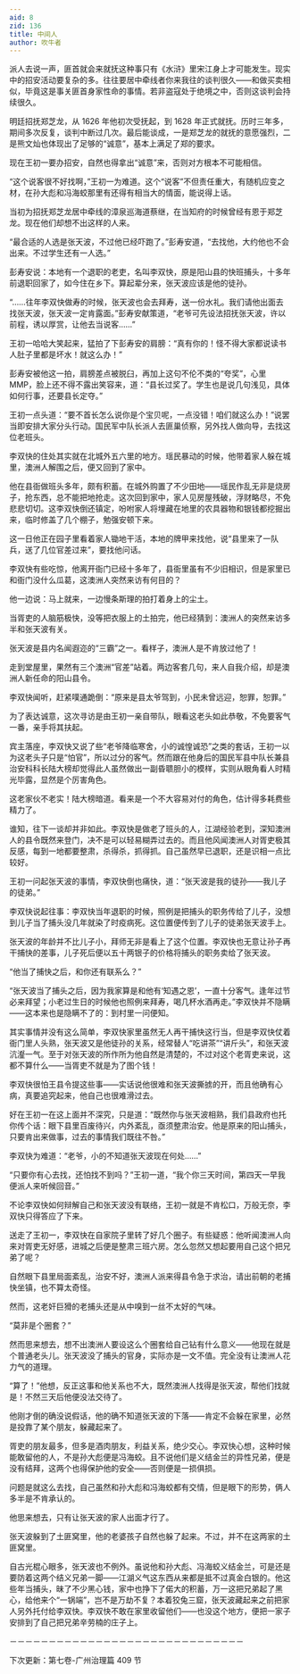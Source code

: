 ```yaml
---
aid: 8
zid: 136
title: 中间人
author: 吹牛者
---
```


派人去说一声，匪首就会来就抚这种事只有《水浒》里宋江身上才可能发生。现实中的招安活动要复杂的多。往往要居中牵线者你来我往的谈判很久――和做买卖相似，毕竟这是事关匪首身家性命的事情。若非盗寇处于绝境之中，否则这谈判会持续很久。

明廷招抚郑芝龙，从 1626 年他初次受抚起，到 1628 年正式就抚。历时三年多，期间多次反复，谈判中断过几次。最后能谈成，一是郑芝龙的就抚的意愿强烈，二是熊文灿也体现出了足够的“诚意”，基本上满足了郑的要求。

现在王初一要办招安，自然也得拿出“诚意”来，否则对方根本不可能相信。

“这个说客很不好找啊，”王初一为难道。这个“说客”不但责任重大，有随机应变之材，在孙大彪和冯海蛟那里有还得有相当大的情面，能说得上话。

当初为招抚郑芝龙居中牵线的漳泉巡海道蔡继，在当知府的时候曾经有恩于郑芝龙。现在他们却想不出这样的人来。

“最合适的人选是张天波，不过他已经吓跑了。”彭寿安道，“去找他，大约他也不会出来。不过学生还有一人选。”

彭寿安说：本地有一个退职的老吏，名叫李双快，原是阳山县的快班捕头，十多年前退职回家了，如今住在乡下。算起辈分来，张天波应该是他的徒孙。

“……往年李双快做寿的时候，张天波也会去拜寿，送一份水礼。我们请他出面去找张天波，张天波一定肯露面。”彭寿安献策道，“老爷可先设法招抚张天波，许以前程，诱以厚赏，让他去当说客……”

王初一哈哈大笑起来，猛拍了下彭寿安的肩膀：“真有你的！怪不得大家都说读书人肚子里都是坏水！就这么办！”

彭寿安被他这一拍，肩膀差点被脱臼，再加上这句不伦不类的“夸奖”，心里 MMP，脸上还不得不露出笑容来，道：“县长过奖了。学生也是说几句浅见，具体如何行事，还要县长定夺。”

王初一点头道：“要不首长怎么说你是个宝贝呢，一点没错！咱们就这么办！”说罢当即安排大家分头行动。国民军中队长派人去匪巢侦察，另外找人做向导，去找这位老班头。

李双快的住处其实就在北城外五六里的地方。瑶民暴动的时候，他带着家人躲在城里，澳洲人解围之后，便又回到了家中。

他在县衙做班头多年，颇有积蓄。在城外购置了不少田地――瑶民作乱无非是烧房子，抢东西，总不能把地抢走。这次回到家中，家人见房屋残破，浮财略尽，不免悲悲切切。这李双快倒还镇定，吩咐家人将埋藏在地里的农具器物和银钱都挖掘出来，临时修盖了几个棚子，勉强安顿下来。

这一日他正在园子里看着家人锄地干活，本地的牌甲来找他，说“县里来了一队兵，送了几位官差过来”，要找他问话。

李双快有些吃惊，他离开衙门已经十多年了，县衙里虽有不少旧相识，但是家里已和衙门没什么瓜葛，这澳洲人突然来访有何目的？

他一边说：马上就来，一边慢条斯理的拍打着身上的尘土。

当胥吏的人脑筋极快，没等把衣服上的土拍完，他已经猜到：澳洲人的突然来访多半和张天波有关。

张天波是县内名闻遐迩的“三霸”之一。看样子，澳洲人是不肯放过他了！

走到堂屋里，果然有三个澳洲“官差”站着。两边客套几句，来人自我介绍，却是澳洲人新任命的阳山县令。

李双快闻听，赶紧噗通跪倒：“原来是县太爷驾到，小民未曾远迎，恕罪，恕罪。”

为了表达诚意，这次寻访是由王初一亲自带队，眼看这老头如此恭敬，不免要客气一番，亲手将其扶起。

宾主落座，李双快又说了些“老爷降临寒舍，小的诚惶诚恐”之类的套话，王初一以为这老头子只是“怕官”，所以过分的客气。然而跟在他身后的国民军县中队长兼县治安科科长陆大榜却觉得此人虽然做出一副昏聩胆小的模样，实则从眼角看人时精光毕露，显然是个厉害角色。

这老家伙不老实！陆大榜暗道。看来是一个不大容易对付的角色，估计得多耗费些精力了。

谁知，往下一谈却并非如此。李双快是做老了班头的人，江湖经验老到，深知澳洲人的县令既然来登门，决不是可以轻易糊弄过去的。而且他风闻澳洲人对胥吏极其反感，每到一地都要整肃，杀得杀，抓得抓。自己虽然早已退职，还是识相一点比较好。

王初一问起张天波的事情，李双快倒也痛快，道：“张天波是我的徒孙――我儿子的徒弟。”

李双快说起往事：李双快当年退职的时候，照例是把捕头的职务传给了儿子，没想到儿子当了捕头没几年就染了时疫病死。这位置便传到了儿子的徒弟张天波手上。

张天波的年龄并不比儿子小，拜师无非是看上了这个位置。李双快也无意让孙子再干捕快的差事，儿子死后便以五十两银子的价格将捕头的职务卖给了张天波。

“他当了捕快之后，和你还有联系么？”

“张天波当了捕头之后，因为我家算是和他有‘知遇之恩’，一直十分客气。逢年过节必来拜望；小老过生日的时候他也照例来拜寿，喝几杯水酒再走。”李双快并不隐瞒――这本来也是隐瞒不了的：到村里一问便知。

其实事情并没有这么简单，李双快家里虽然无人再干捕快这行当，但是李双快仗着衙门里人头熟，张天波又是他徒孙的关系，经常替人“吃讲茶”“讲斤头”，和张天波沆瀣一气。至于对张天波的所作所为他自然是清楚的，不过对这个老胥吏来说，这都不算什么――当胥吏不就是为了图个钱！

李双快很怕王县令提这些事――实话说他很难和张天波撕掳的开，而且他确有心病，真要追究起来，他自己也很难滑过去。

好在王初一在这上面并不深究，只是道：“既然你与张天波相熟，我们县政府也托你传个话：眼下县里百废待兴，内外紊乱，亟须整肃治安。他是原来的阳山捕头，只要肯出来做事，过去的事情我们既往不咎。”

李双快为难道：“老爷，小的不知道张天波现在何处……”

“只要你有心去找，还怕找不到吗？”王初一道，“我个你三天时间，第四天一早我便派人来听候回音。”

不论李双快如何辩解自己和张天波没有联络，王初一就是不肯松口，万般无奈，李双快只得答应了下来。

送走了王初一，李双快在自家院子里转了好几个圈子。有些疑惑：他听闻澳洲人向来对胥吏无好感，进城之后便是整肃三班六房。怎么忽然又想起要用自己这个把兄弟了呢？

自然眼下县里局面紊乱，治安不好，澳洲人派来得县令急于求治，请出前朝的老捕快坐镇，也不算太奇怪。

然而，这老奸巨猾的老捕头还是从中嗅到一丝不太好的气味。

“莫非是个圈套？”

然而思来想去，想不出澳洲人要设这么个圈套给自己钻有什么意义――他现在就是个普通老头儿。张天波没了捕头的官身，实际亦是一文不值。完全没有让澳洲人花力气的道理。

“算了！”他想，反正这事和他关系也不大，既然澳洲人找得是张天波，帮他们找就是！不然三天后他便没法交待了。

他刚才倒的确没说假话，他的确不知道张天波的下落――肯定不会躲在家里，必然是投靠了某个朋友，躲藏起来了。

胥吏的朋友最多，但多是酒肉朋友，利益关系，绝少交心。李双快心想，这种时候能敢留他的人，不是孙大彪便是冯海蛟。且不说他们是义结金兰的异性兄弟，便是没有结拜，这两个也得保护他的安全――否则便是一损俱损。

问题是就这么去找，自己虽然和孙大彪和冯海蛟都有交情，但是眼下的形势，俩人多半是不肯承认的。

他思来想去，只有让张天波的家人出面才行了。

张天波躲到了土匪窝里，他的老婆孩子自然也躲了起来。不过，并不在这两家的土匪窝里。

自古光棍心眼多，张天波也不例外。虽说他和孙大彪、冯海蛟义结金兰，可是还是要防着这两个结义兄弟一脚――江湖义气这东西从来都是抵不过真金白银的。他这些年当捕头，昧了不少黑心钱，家中也挣下了偌大的积蓄，万一这把兄弟起了黑心，给他来个“一锅端”，岂不是万劫不复？本着狡兔三窟，张天波藏起来之前把家人另外托付给李双快。李双快不敢在家里收留他们――也没这个地方，便把一家子安排到了自己把兄弟辛劳楠的庄子上。

－－－－－－－－－－－－－－－－－－－－－－－－－－－－－－

下次更新：第七卷-广州治理篇 409 节
